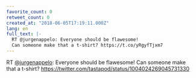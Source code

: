 ```yaml
---
favorite_count: 0
retweet_count: 0
created_at: "2018-06-05T17:19:11.000Z"
lang: en
full_text: |-
  RT @jurgenappelo: Everyone should be flawesome!
  Can someone make that a t-shirt? https://t.co/yRgyfTjxm7
---
```


RT [@jurgenappelo](https://twitter.com/jurgenappelo): Everyone should be
flawesome! Can someone make that a t-shirt?
<https://twitter.com/tastapod/status/1004024269045731330>
